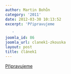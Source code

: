 ```yaml
---
author: Martin Bohůn
category: '2011'
date: 2012-03-30 10:13:52
excerpt: 'Připravujeme

   '
joomla_id: 86
joomla_url: clanek1-zkouska
layout: post
title: článek1
---
```


<p><a href="index.php/cs/?option=com_chronoforms&amp;chronoform=PrihlaskaLednice-2013" title="přihláška">Připravujeme</a></p>
<p> </p>
